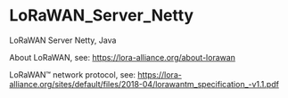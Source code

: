 # LoRaWAN_Server_Netty
LoRaWAN Server Netty, Java


About LoRaWAN, see: https://lora-alliance.org/about-lorawan

LoRaWAN™ network protocol, see: https://lora-alliance.org/sites/default/files/2018-04/lorawantm_specification_-v1.1.pdf
